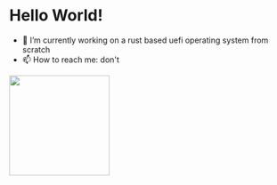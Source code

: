 # Hello World!

- 🔭 I’m currently working on a rust based uefi operating system  from scratch
- 📫 How to reach me: don't

<img height="180em" src="https://github-readme-stats.vercel.app/api/top-langs/?username=IdoMessenberg&layout=compact&theme=dark&lang=4">

